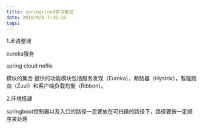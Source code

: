 ```yaml
---
title: springcloud学习笔记
date: 2018/9/6 7:45:18
tags:
---
```



1.术语整理

eureka服务

spring cloud neflix

模块的集合 提供的功能模块包括服务发现（Eureka），断路器（Hystrix），智能路由（Zuul）和客户端负载均衡（Ribbon）。

2.环境搭建

  


  


springboot控制器以及入口的路径一定要放在可扫描的路径下，路径要按一定顺序来处理
